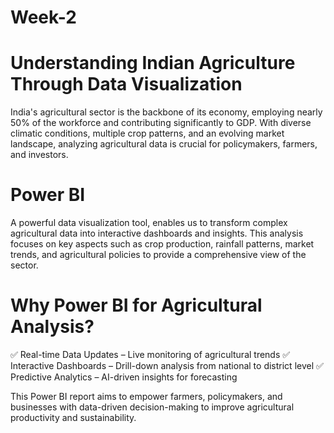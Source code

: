 # Week-2
# Understanding Indian Agriculture Through Data Visualization
India's agricultural sector is the backbone of its economy, employing nearly 50% of the workforce and contributing significantly to GDP. With diverse climatic conditions, multiple crop patterns, and an evolving market landscape, analyzing agricultural data is crucial for policymakers, farmers, and investors.

# Power BI
A powerful data visualization tool, enables us to transform complex agricultural data into interactive dashboards and insights. This analysis focuses on key aspects such as crop production, rainfall patterns, market trends, and agricultural policies to provide a comprehensive view of the sector.

# Why Power BI for Agricultural Analysis?
✅ Real-time Data Updates – Live monitoring of agricultural trends
✅ Interactive Dashboards – Drill-down analysis from national to district level
✅ Predictive Analytics – AI-driven insights for forecasting

This Power BI report aims to empower farmers, policymakers, and businesses with data-driven decision-making to improve agricultural productivity and sustainability.

